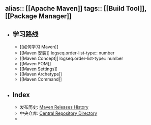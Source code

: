 alias:: [[Apache Maven]]
tags:: [[Build Tool]], [[Package Manager]]
---

- ## 学习路线
	- [[如何学习 Maven]]
	- [[Maven 安装]]
	  logseq.order-list-type:: number
	- [[Maven Concept]]
	  logseq.order-list-type:: number
	- [[Maven POM]]
	- [[Maven Settings]]
	- [[Maven Archetype]]
	- [[Maven Command]]
- ## Index
	- 发布历史: [Maven Releases History](https://maven.apache.org/docs/history.html)
	- 中央仓库: [Central Repository Directory](https://repo.maven.apache.org/maven2/)
	-